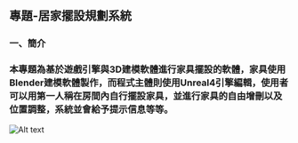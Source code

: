 ## 專題-居家擺設規劃系統
### 一、簡介
### 本專題為基於遊戲引擎與3D建模軟體進行家具擺設的軟體，家具使用Blender建模軟體製作，而程式主體則使用Unreal4引擎編輯，使用者可以用第一人稱在房間內自行擺設家具，並進行家具的自由增刪以及位置調整，系統並會給予提示信息等等。
[structure]: https://images.plurk.com/2wXhZkq6BlM7JujB5pmSXb.png  "pic1"
![Alt text][structure]
